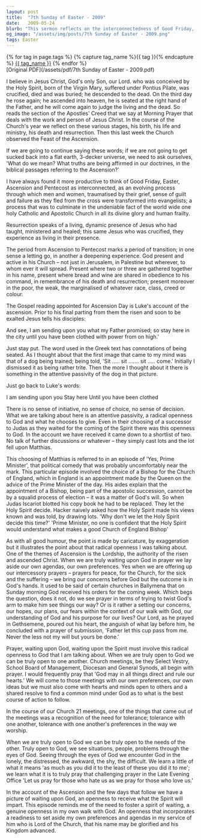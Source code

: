 ```yaml
---
layout: post
title:  "7th Sunday of Easter - 2009"
date:   2009-05-24
blurb: "This sermon reflects on the interconnectedness of Good Friday, Easter, Ascension and Pentecost, and the transformation of the disciples into evangelists. It emphasizes the need for a radical openness to God and what he chooses to give. The sermon also explores the themes of the Lordship of the risen and ascended Christ and the importance of setting aside our own agendas in prayer."
og_image: "/assets/img/posts/7th Sunday of Easter - 2009.png"
tags: Easter
---    
```

<div class="tag-pills">
  {% for tag in page.tags %}
    {% capture tag_name %}{{ tag }}{% endcapture %}
    <a href="{{ site.baseurl }}/tag/{{ tag_name }}" class="tag-pill">{{ tag_name }}</a>
  {% endfor %}
</div>
[Original PDF](/assets/pdf/7th Sunday of Easter - 2009.pdf)

I believe in Jesus Christ, God's only Son, our Lord. who was conceived by the Holy Spirit, born of the Virgin Mary, suffered under Pontius Pilate, was crucified, died and was buried; he descended to the dead. On the third day he rose again; he ascended into heaven, he is seated at the right hand of the Father, and he will come again to judge the living and the dead. So reads the section of the Apostles' Creed that we say at Morning Prayer that deals with the work and person of Jesus Christ. In the course of the Church's year we reflect on these various stages, his birth, his life and ministry, his death and resurrection. Then this last week the Church observed the Feast of the Ascension.

If we are going to continue saying these words; if we are not going to get sucked back into a flat earth, 3-decker universe, we need to ask ourselves, 'What do we mean? What truths are being affirmed in our doctrines, in the biblical passages referring to the Ascension?'

I have always found it more productive to think of Good Friday, Easter, Ascension and Pentecost as interconnected, as an evolving process through which men and women, traumatised by their grief, sense of guilt and failure as they fled from the cross were transformed into evangelists; a process that was to culminate in the undeniable fact of the world wide one holy Catholic and Apostolic Church in all its divine glory and human frailty.

Resurrection speaks of a living, dynamic presence of Jesus who had taught, ministered and healed; this same Jesus who was crucified, they experience as living in their presence.

The period from Ascension to Pentecost marks a period of transition; in one sense a letting go, in another a deepening experience. God present and active in his Church – not just in Jerusalem, in Palestine but wherever, to whom ever it will spread. Present where two or three are gathered together in his name, present where bread and wine are shared in obedience to his command, in remembrance of his death and resurrection; present moreover in the poor, the weak, the marginalised of whatever race, class, creed or colour.

The Gospel reading appointed for Ascension Day is Luke's account of the ascension. Prior to his final parting from them the risen and soon to be exalted Jesus tells his disciples:

And see, I am sending upon you what my Father promised; so stay here in the city until you have been clothed with power from on high.'

Just stay put. The word used in the Greek text has connotations of being seated. As I thought about that the first image that came to my mind was that of a dog being trained; being told, 'Sit ….. sit ……. sit ….. come.' Initially I dismissed it as being rather trite. Then the more I thought about it there is something in the attentive passivity of the dog in that picture.

Just go back to Luke's words:

I am sending upon you
Stay here
Until you have been clothed

There is no sense of initiative, no sense of choice, no sense of decision. What we are talking about here is an attentive passivity, a radical openness to God and what he chooses to give. Even in their choosing of a successor to Judas as they waited for the coming of the Spirit there was this openness to God. In the account we have received it came down to a shortlist of two. No talk of further discussions or whatever – they simply cast lots and the lot fell upon Matthias.

This choosing of Matthias is referred to in an episode of 'Yes, Prime Minister', that political comedy that was probably uncomfortably near the mark. This particular episode involved the choice of a Bishop for the Church of England, which in England is an appointment made by the Queen on the advice of the Prime Minister of the day. His aides explain that the appointment of a Bishop, being part of the apostolic succession, cannot be by a squalid process of election – it was a matter of God's will. So when Judas Iscariot blotted his copy book he had to be replaced. They let the Holy Spirit decide. Hacker naively asked how the Holy Spirit made his views known and was told, by drawing lots. 'Why don't we let the Holy Spirit decide this time?' 'Prime Minister, no one is confident that the Holy Spirit would understand what makes a good Church of England Bishop'

As with all good humour, the point is made by caricature, by exaggeration but it illustrates the point about that radical openness I was talking about. One of the themes of Ascension is the Lordship, the authority of the risen and ascended Christ. When we are truly waiting upon God in prayer we lay aside our own agendas, our own preferences. Yes when we are offering up our intercessory prayers – prayers for peace, for the Church, for the sick and the suffering – we bring our concerns before God but the outcome is in God's hands. It used to be said of certain churches in Ballymena that on Sunday morning God received his orders for the coming week. Which begs the question, does it not, do we see prayer in terms of trying to twist God's arm to make him see things our way? Or is it rather a setting our concerns, our hopes, our plans, our fears within the context of our walk with God, our understanding of God and his purpose for our lives? Our Lord, as he prayed in Gethsemene, poured out his heart, the anguish of what lay before him, he concluded with a prayer of submission, 'Father let this cup pass from me. Never the less not my will but yours be done.'

Prayer, waiting upon God, waiting upon the Spirit must involve this radical openness to God that I am talking about. When we are truly open to God we can be truly open to one another. Church meetings, be they Select Vestry, School Board of Management, Diocesan and General Synods, all begin with prayer. I would frequently pray that 'God may in all things direct and rule our hearts.' We will come to those meetings with our own preferences, our own ideas but we must also come with hearts and minds open to others and a shared resolve to find a common mind under God as to what is the best course of action to follow.

In the course of our Church 21 meetings, one of the things that came out of the meetings was a recognition of the need for tolerance; tolerance with one another, tolerance with one another's preferences in the way we worship.

When we are truly open to God we can be truly open to the needs of the other. Truly open to God, we see situations, people, problems through the eyes of God. Seeing through the eyes of God we encounter God in the lonely, the distressed, the awkward, the shy, the difficult. We learn a little of what it means 'as much as you did it to the least of these you did it to me'; we learn what it is to truly pray that challenging prayer in the Late Evening Office 'Let us pray for those who hate us as we pray for those who love us.'

In the account of the Ascension and the few days that follow we have a picture of waiting upon God, an openness to receive what the Spirit will impart. This episode reminds me of the need to foster a spirit of waiting, a genuine openness in my own walk with God. An openness that incorporates a readiness to set aside my own preferences and agendas in my service of him who is Lord of the Church, that his name may be glorified and his Kingdom advanced.

